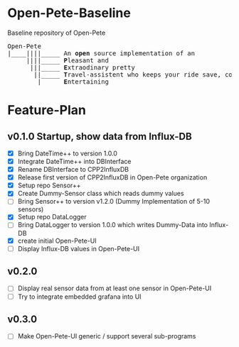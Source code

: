 # Open-Pete-Baseline
Baseline repository of Open-Pete

<pre>
Open-Pete
|____||||_____ An <b>open</b> source implementation of an
     ||||_____ <b>P</b>leasant and 
      |||_____ <b>E</b>xtraodinary pretty 
       ||_____ <b>T</b>ravel-assistent who keeps your ride save, cozy and 
        |_____ <b>E</b>ntertaining
</pre>   

# Feature-Plan

## v0.1.0 Startup, show data from Influx-DB

- [x] Bring DateTime++ to version 1.0.0
- [x] Integrate DateTime++ into DBInterface
- [x] Rename DBInterface to CPP2InfluxDB
- [x] Release first version of CPP2InfluxDB in Open-Pete organization
- [x] Setup repo Sensor++
- [x] Create Dummy-Sensor class which reads dummy values
- [ ] Bring Sensor++ to version v1.2.0 (Dummy Implementation of 5-10 sensors)
- [x] Setup repo DataLogger
- [ ] Bring DataLogger to version 1.0.0 which writes Dummy-Data into Influx-DB
- [x] create initial Open-Pete-UI
- [ ] Display Influx-DB values in Open-Pete-UI

## v0.2.0 
- [ ] Display real sensor data from at least one sensor in Open-Pete-UI
- [ ] Try to integrate embedded grafana into UI

## v0.3.0
- [ ] Make Open-Pete-UI generic / support several sub-programs
